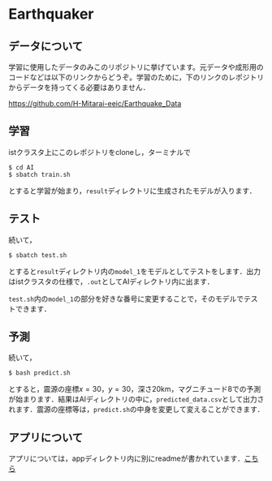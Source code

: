 # Earthquaker

## データについて

学習に使用したデータのみこのリポジトリに挙げています。元データや成形用のコードなどは以下のリンクからどうぞ。学習のために，下のリンクのレポジトリからデータを持ってくる必要はありません．

https://github.com/H-Mitarai-eeic/Earthquake_Data

## 学習

istクラスタ上にこのレポジトリをcloneし，ターミナルで
```
$ cd AI
$ sbatch train.sh
```
とすると学習が始まり，`result`ディレクトリに生成されたモデルが入ります．

## テスト

続いて，
```
$ sbatch test.sh
```
とすると`result`ディレクトリ内の`model_1`をモデルとしてテストをします．出力はistクラスタの仕様で，`.out`としてAIディレクトリ内に出ます．

`test.sh`内の`model_1`の部分を好きな番号に変更することで，そのモデルでテストできます．

## 予測
続いて，
```
$ bash predict.sh
```
とすると，震源の座標$x=30$，$y=30$，深さ20km，マグニチュード8での予測が始まります．結果はAIディレクトリの中に，`predicted_data.csv`として出力されます．震源の座標等は，`predict.sh`の中身を変更して変えることができます．

## アプリについて

アプリについては，appディレクトリ内に別にreadmeが書かれています．[こちら](https://github.com/H-Mitarai-eeic/Earthquaker/tree/main/app#earthquaker%E3%82%A2%E3%83%97%E3%83%AA%E3%81%AB%E3%81%A4%E3%81%84%E3%81%A6)